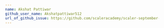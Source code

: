 ```yaml
---
name: Akshat Pattiwar
github_user_name: Akshatpattiwar512
url_of_github_issue: https://github.com/scaleracademy/scaler-september-open-source-challenge/issues/127
---
```

 
